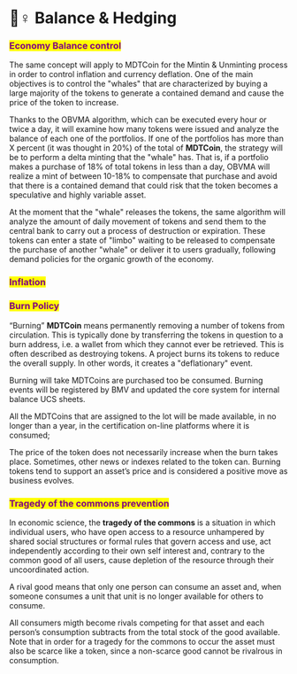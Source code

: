 # 🧘♀ Balance & Hedging

### <mark style="color:purple;">**Economy Balance control**</mark>

The same concept will apply to MDTCoin for the Mintin & Unminting process in order to control inflation and currency deflation. One of the main objectives is to control the "whales" that are characterized by buying a large majority of the tokens to generate a contained demand and cause the price of the token to increase.

Thanks to the OBVMA algorithm, which can be executed every hour or twice a day, it will examine how many tokens were issued and analyze the balance of each one of the portfolios. If one of the portfolios has more than X percent (it was thought in 20%) of the total of **MDTCoin**, the strategy will be to perform a delta minting that the "whale" has. That is, if a portfolio makes a purchase of 18% of total tokens in less than a day, OBVMA will realize a mint of between 10-18% to compensate that purchase and avoid that there is a contained demand that could risk that the token becomes a speculative and highly variable asset.

At the moment that the "whale" releases the tokens, the same algorithm will analyze the amount of daily movement of tokens and send them to the central bank to carry out a process of destruction or expiration. These tokens can enter a state of "limbo" waiting to be released to compensate the purchase of another "whale" or deliver it to users gradually, following demand policies for the organic growth of the economy.

### <mark style="color:purple;">Inflation</mark>

### <mark style="color:purple;">Burn Policy</mark>

“Burning” **MDTCoin** means permanently removing a number of tokens from circulation. This is typically done by transferring the tokens in question to a burn address, i.e. a wallet from which they cannot ever be retrieved. This is often described as destroying tokens. A project burns its tokens to reduce the overall supply. In other words, it creates a "deflationary" event.

Burning will take MDTCoins are purchased too be consumed. Burning events will be registered by BMV and updated the core system for internal balance UCS sheets.

All the MDTCoins that are assigned to the lot will be made available, in no longer than a year, in the certification on-line platforms where it is consumed;

The price of the token does not necessarily increase when the burn takes place. Sometimes, other news or indexes related to the token can. Burning tokens tend to support an asset’s price and is considered a positive move as business evolves.

### <mark style="color:purple;">Tragedy of the commons prevention</mark>

In economic science, the **tragedy of the commons** is a situation in which individual users, who have open access to a resource unhampered by shared social structures or formal rules that govern access and use, act independently according to their own self interest and, contrary to the common good of all users, cause depletion of the resource through their uncoordinated action.

A rival good means that only one person can consume an asset and, when someone consumes a unit that unit is no longer available for others to consume.&#x20;

All consumers migth become rivals competing for that asset and each person’s consumption subtracts from the total stock of the good available. Note that in order for a tragedy for the commons to occur the asset must also be scarce like a token, since a non-scarce good cannot be rivalrous in consumption.
